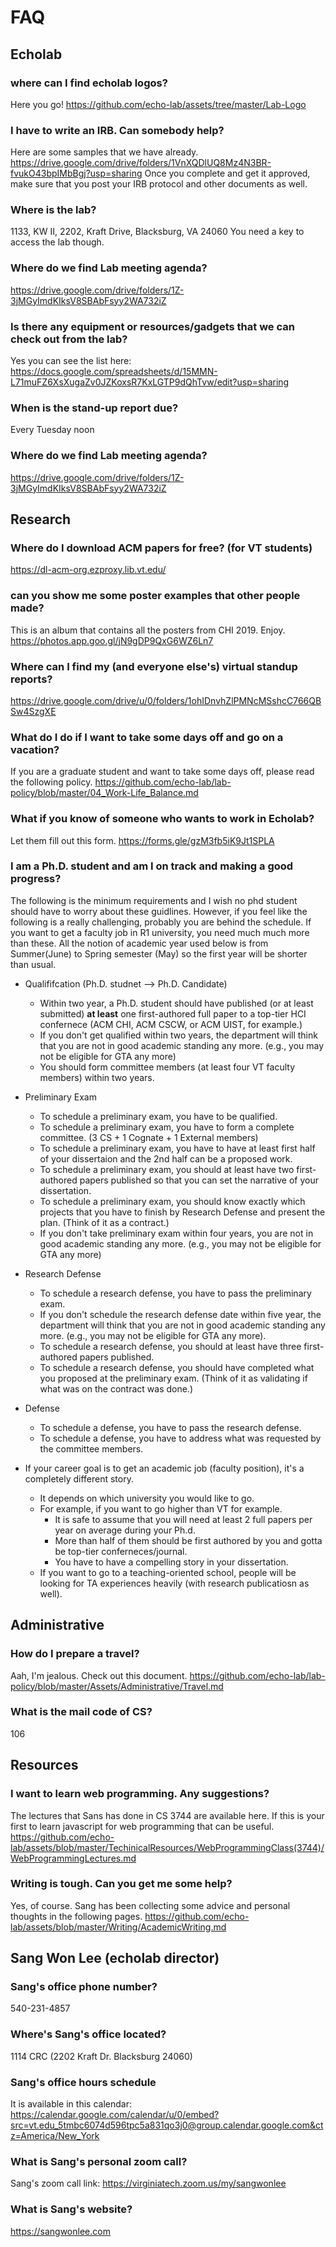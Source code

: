 
# FAQ 


## Echolab 

### where can I find echolab logos?

Here you go! https://github.com/echo-lab/assets/tree/master/Lab-Logo

### I have to write an IRB. Can somebody help?
Here are some samples that we have already.  https://drive.google.com/drive/folders/1VnXQDlUQ8Mz4N3BR-fvukO43bpIMbBgj?usp=sharing Once you complete and get it approved, make sure that you post your IRB protocol and other documents as well.

### Where is the lab?
1133, KW II, 2202, Kraft Drive, Blacksburg, VA 24060
You need a key to access the lab though.

### Where do we find Lab meeting agenda?
https://drive.google.com/drive/folders/1Z-3jMGyImdKIksV8SBAbFsyy2WA732iZ

### Is there any equipment or resources/gadgets that we can check out from the lab?
Yes you can see the list here: https://docs.google.com/spreadsheets/d/15MMN-L71muFZ6XsXugaZv0JZKoxsR7KxLGTP9dQhTvw/edit?usp=sharing

### When is the stand-up report due?
Every Tuesday noon

### Where do we find Lab meeting agenda?
https://drive.google.com/drive/folders/1Z-3jMGyImdKIksV8SBAbFsyy2WA732iZ

## Research

### Where do I download ACM papers for free? (for VT students) 
https://dl-acm-org.ezproxy.lib.vt.edu/

### can you show me some poster examples that other people made?
This is an album that contains all the posters from CHI 2019. Enjoy. https://photos.app.goo.gl/jN9gDP9QxG6WZ6Ln7

### Where can I find my (and everyone else's) virtual standup reports?
https://drive.google.com/drive/u/0/folders/1ohIDnvhZlPMNcMSshcC766QBSw4SzgXE

### What do I do if I want to take some days off and go on a vacation?
If you are a graduate student and want to take some days off, please read the following policy. https://github.com/echo-lab/lab-policy/blob/master/04_Work-Life_Balance.md

### What if you know of someone who wants to work in Echolab?
Let them fill out this form. https://forms.gle/gzM3fb5iK9Jt1SPLA

### I am a Ph.D. student and am I on track and making a good progress? 

The following is the minimum requirements and I wish no phd student should have to worry about these guidlines. However, if you feel like the following is a really challenging, probably you are behind the schedule. If you want to get a faculty job in R1 university, you need much much more than these. All the notion of academic year used below is from Summer(June) to Spring semester (May) so the first year will be shorter than usual. 

- Qualififcation (Ph.D. studnet --> Ph.D. Candidate) 
  - Within two year, a Ph.D. student should have published (or at least submitted) **at least** one first-authored full paper to a top-tier HCI confernece (ACM CHI, ACM CSCW, or ACM UIST, for example.)  
  - If you don't get qualified within two years, the department will think that you are not in good academic standing any more. (e.g., you may not be eligible for GTA any more) 
  - You should form committee members (at least four VT faculty members) within two years.
    
- Preliminary Exam 
  - To schedule a preliminary exam, you have to be qualified. 
  - To schedule a preliminary exam, you have to form a complete committee. (3 CS + 1 Cognate + 1 External members) 
  - To schedule a preliminary exam, you have to have at least first half of your dissertaion and the 2nd half can be a proposed work.  
  - To schedule a preliminary exam, you should at least have two first-authored papers published so that you can set the narrative of your dissertation.  
  - To schedule a preliminary exam, you should know exactly which projects that you have to finish by Research Defense and present the plan. (Think of it as a contract.)   
  - If you don't take preliminary exam within four years, you are not in good academic standing any more. (e.g., you may not be eligible for GTA any more) 

- Research Defense 
  - To schedule a research defense, you have to pass the preliminary exam.
  - If you don't schedule the research defense date within five year, the department will think that you are not in good academic standing any more. (e.g., you may not be eligible for GTA any more). 
  - To schedule a research defense, you should at least have three first-authored papers published. 
  - To schedule a research defense, you should have completed what you proposed at the preliminary exam. (Think of it as validating if what was on the contract was done.)   

- Defense 
  - To schedule a defense, you have to pass the research defense. 
  - To schedule a defense, you have to address what was requested by the committee members. 

- If your career goal is to get an academic job (faculty position), it's a completely different story.  
  - It depends on which university you would like to go. 
  - For example, if you want to go higher than VT for example.
    - It is safe to assume that you will need at least 2 full papers per year on average during your Ph.d. 
    - More than half of them should be first authored by you and gotta be top-tier conferneces/journal. 
    - You have to have a compelling story in your dissertation. 
  - If you want to go to a teaching-oriented school, people will be looking for TA experiences heavily (with research publicatiosn as well). 



## Administrative 

### How do I prepare a travel?
Aah, I'm jealous. Check out this document. https://github.com/echo-lab/lab-policy/blob/master/Assets/Administrative/Travel.md

### What is the mail code of CS? 
106

## Resources

### I want to learn web programming. Any suggestions?
The lectures that Sans has done in CS 3744 are available here. If this is your first to learn javascript for web programming that can be useful.  https://github.com/echo-lab/assets/blob/master/TechinicalResources/WebProgrammingClass(3744)/WebProgrammingLectures.md

### Writing is tough. Can you get me some help?
Yes, of course. Sang has been collecting some advice and personal thoughts in the following pages.
https://github.com/echo-lab/assets/blob/master/Writing/AcademicWriting.md


## Sang Won Lee (echolab director)

### Sang's office phone number?

540-231-4857

### Where's Sang's office located?
1114 CRC (2202 Kraft Dr. Blacksburg 24060)

### Sang's office hours schedule

It is available in this calendar: https://calendar.google.com/calendar/u/0/embed?src=vt.edu_5tmbc6074d596tpc5a831qo3j0@group.calendar.google.com&ctz=America/New_York

### What is Sang's personal zoom call?
Sang's zoom call link: https://virginiatech.zoom.us/my/sangwonlee 

### What is Sang's website?
https://sangwonlee.com
